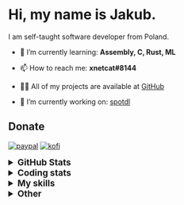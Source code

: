 # Hi, my name is Jakub.

I am self-taught software developer from Poland.

- 🌱 I’m currently learning: **Assembly, C, Rust, ML**

- 📫 How to reach me: **xnetcat#8144**

- 👨‍💻 All of my projects are available at [GitHub](https://github.com/xnetcat?tab=repositories)

- 🔭 I’m currently working on: [spotdl](https://github.com/spotDL/spotify-downloader)

## Donate

[![paypal](https://img.shields.io/badge/paypal-%2300457C.svg?&style=for-the-badge&logo=paypal&logoColor=white)](https://paypal.me/kko7)
[![kofi](https://img.shields.io/badge/kofi-%23F16061.svg?&style=for-the-badge&logo=ko-fi&logoColor=white)](https://ko-fi.com/xnetcat)



<details>
  <summary style="font-size:1.25em"><strong>GitHub Stats</strong></summary>
  <a href="https://github.com/anuraghazra/github-readme-stats" title="Go to Source">
    <img height=175 align="center" src="https://github-readme-stats.vercel.app/api?username=xnetcat&show_icons=true&theme=gotham">
  </a>
  <a href="https://github.com/anuraghazra/github-readme-stats">
  <img height=175 align="center" src="https://github-readme-stats.vercel.app/api/top-langs/?username=xnetcat&title_color=2aa889&text_color=99d1ce&icon_color=2bbc8a&bg_color=0c1014&langs_count=8&layout=compact" />
  </a>
</details>

<details>
  <summary style="font-size:1.25em"><strong>Coding stats</strong></summary>
  <!--START_SECTION:waka-->
<div class="waka-stats"><strong>🐱 My GitHub Data</strong>
<ul>
<li>🏆 368 Contributions in the Year 2023
<li>📦 77.1 kB Used in GitHub's Storage
<li>💼 Opted to Hire
<li>📜 18 Public Repositories
<li>🔑 2 Private Repositories
</ul><pre lang="text">
<strong>📅 I'm Most Productive on Monday</strong>
<code>Monday       58 commits     █████░░░░░░░░░░░░░░░░░░░░   20.71% 
Tuesday      49 commits     ████░░░░░░░░░░░░░░░░░░░░░   17.5% 
Wednesday    15 commits     █░░░░░░░░░░░░░░░░░░░░░░░░   5.36% 
Thursday     36 commits     ███░░░░░░░░░░░░░░░░░░░░░░   12.86% 
Friday       22 commits     ██░░░░░░░░░░░░░░░░░░░░░░░   7.86% 
Saturday     53 commits     ████░░░░░░░░░░░░░░░░░░░░░   18.93% 
Sunday       47 commits     ████░░░░░░░░░░░░░░░░░░░░░   16.79%</code>
</pre>

<pre lang="text"><strong>📊 This Week I Spent My Time On</strong>
<code>⌚︎  Time Zone: Europe/Warsaw
💬︎  Programming Languages: 
Python                   1 hr 21 mins        ██████████████████████░░░   87.81% 
Other                    4 mins              █░░░░░░░░░░░░░░░░░░░░░░░░   5.09% 
TOML                     3 mins              █░░░░░░░░░░░░░░░░░░░░░░░░   3.81% 
Batchfile                2 mins              ░░░░░░░░░░░░░░░░░░░░░░░░░   2.28% 
Text                     0 secs              ░░░░░░░░░░░░░░░░░░░░░░░░░   0.74%
🔥  Editors: 
VS Code                  1 hr 32 mins        █████████████████████████   100.0%
🐱‍‍💻   Projects: 
spotify-downloader       1 hr 23 mins        ██████████████████████░░░   89.89% 
laughr                   9 mins              ██░░░░░░░░░░░░░░░░░░░░░░░   10.11%
‍‍💻   Operating System: 
Windows                  1 hr 32 mins        █████████████████████████   100.0%</code></pre><pre lang="text">
<strong>I Mostly Code in Python</strong>
<code>Python                   11 repos            █████████████░░░░░░░░░░░░   55.0% 
JavaScript               3 repos             ███░░░░░░░░░░░░░░░░░░░░░░   15.0% 
HTML                     2 repos             ██░░░░░░░░░░░░░░░░░░░░░░░   10.0% 
TypeScript               2 repos             ██░░░░░░░░░░░░░░░░░░░░░░░   10.0% 
Jupyter Notebook         1 repo              █░░░░░░░░░░░░░░░░░░░░░░░░   5.0%</code>
</pre>

**Timeline**

![Chart not found](https://raw.githubusercontent.com/xnetcat/xnetcat/master/charts/bar_graph.png) 


 Last Updated on 20/06/2023 01:44:13 UTC
<!--END_SECTION:waka-->
</details>

<details>
  <summary style="font-size:1.25em"><strong>My skills</strong></summary>
 
 ## Languages

![JavaScript](https://img.shields.io/badge/javascript%20-%23323330.svg?&style=for-the-badge&logo=javascript&logoColor=%23F7DF1E)
![Python](https://img.shields.io/badge/python%20-%2314354C.svg?&style=for-the-badge&logo=python&logoColor=white)
![HTML5](https://img.shields.io/badge/html5%20-%23E34F26.svg?&style=for-the-badge&logo=html5&logoColor=white)
![CSS3](https://img.shields.io/badge/css3%20-%231572B6.svg?&style=for-the-badge&logo=css3&logoColor=white)
![Shell Script](https://img.shields.io/badge/shell_script%20-%23121011.svg?&style=for-the-badge&logo=gnu-bash&logoColor=white)
![Markdown](https://img.shields.io/badge/markdown-%23000000.svg?&style=for-the-badge&logo=markdown&logoColor=white)

## Frameworks

![Flask](https://img.shields.io/badge/flask%20-%23000.svg?&style=for-the-badge&logo=flask&logoColor=white)
![Selenium](https://img.shields.io/badge/selenium%20-%2343B02A.svg?&style=for-the-badge&logo=selenium&logoColor=white)

## Version Control

![Git](https://img.shields.io/badge/git%20-%23F05033.svg?&style=for-the-badge&logo=git&logoColor=white)
![GitHub](https://img.shields.io/badge/github%20-%23121011.svg?&style=for-the-badge&logo=github&logoColor=white)

## CI

![GitHub Actions](https://img.shields.io/badge/github%20actions%20-%232671E5.svg?&style=for-the-badge&logo=github%20actions&logoColor=white)

## Other

![Jupyter](https://img.shields.io/badge/Jupyter%20-%23F37626.svg?&style=for-the-badge&logo=Jupyter&logoColor=white)

</details>

<details>
  <summary style="font-size:1.25em"><strong>Other</strong></summary>

## Contact

[![protonmail](https://img.shields.io/badge/protonmail-%238B89CC.svg?&style=for-the-badge&logo=protonmail&logoColor=white)](mailto:xnetcat@pm.me)
[![gmail](https://img.shields.io/badge/gmail-%23D14836.svg?&style=for-the-badge&logo=gmail&logoColor=white)](mailto:xnetcat.dev@gmail.com)
![discord](https://img.shields.io/badge/xnetcat%238144-7289DA.svg?&style=for-the-badge&logo=discord&logoColor=white)

</details>
